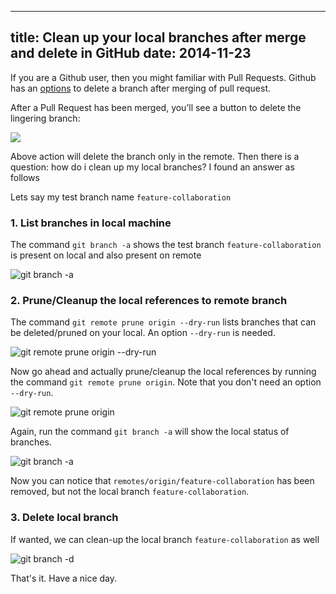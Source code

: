 ----
title: Clean up your local branches after merge and delete in GitHub
date:   2014-11-23
----

If you are a Github user, then you might familiar with Pull Requests. Github
has an [options](https://github.com/blog/1335-tidying-up-after-pull-requests)
to delete a branch after merging of pull request.

After a Pull Request has been merged, you’ll see a button to delete the lingering branch:

<img src="https://github-images.s3.amazonaws.com/skitch/Commits_next_forward_compatibility_by_rtomayko_%C2%B7_Pull_Request_%C2%B7_github_github-20121127-131321.png" style="max-width:100%;">

Above action will delete the branch only in the remote. Then there is a question:
how do i clean up my local branches? I found an answer as follows

Lets say my test branch name `feature-collaboration`

### 1. List branches in local machine

The command `git branch -a` shows the test branch `feature-collaboration`
is present on local and also present on remote

![git branch -a](/images/git/git-branch-a-before.png)

 ### 2. Prune/Cleanup the local references to remote branch

The command `git remote prune origin --dry-run` lists branches that can be
deleted/pruned on your local. An option `--dry-run` is needed.

![git remote prune origin --dry-run](/images/git/git-remote-prune-origin-dry-run.png)

Now go ahead and actually prune/cleanup the local references by running the command
`git remote prune origin`. Note that you don't need an option `--dry-run`.

![git remote prune origin](/images/git/git-remote-prune-origin.png)

Again, run the command `git branch -a` will show the local status of branches.

![git branch -a](/images/git/git-branch-a-after.png)

Now you can notice that `remotes/origin/feature-collaboration` has been removed,
but not the local branch `feature-collaboration`.

### 3. Delete local branch

If wanted, we can clean-up the local branch `feature-collaboration` as well

![git branch -d](/images/git/git-branch-d-name.png)


That's it. Have a nice day.






